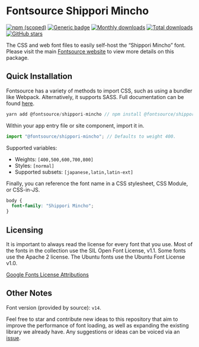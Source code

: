 # Fontsource Shippori Mincho

[![npm (scoped)](https://img.shields.io/npm/v/@fontsource/shippori-mincho?color=brightgreen)](https://www.npmjs.com/package/@fontsource/shippori-mincho) [![Generic badge](https://img.shields.io/badge/fontsource-passing-brightgreen)](https://github.com/fontsource/fontsource) [![Monthly downloads](https://badgen.net/npm/dm/@fontsource/shippori-mincho)](https://github.com/fontsource/fontsource) [![Total downloads](https://badgen.net/npm/dt/@fontsource/shippori-mincho)](https://github.com/fontsource/fontsource) [![GitHub stars](https://img.shields.io/github/stars/fontsource/fontsource.svg?style=social&label=Star)](https://github.com/fontsource/fontsource/stargazers)

The CSS and web font files to easily self-host the “Shippori Mincho” font. Please visit the main [Fontsource website](https://fontsource.org/fonts/shippori-mincho) to view more details on this package.

## Quick Installation

Fontsource has a variety of methods to import CSS, such as using a bundler like Webpack. Alternatively, it supports SASS. Full documentation can be found [here](https://fontsource.org/docs/introduction).

```javascript
yarn add @fontsource/shippori-mincho // npm install @fontsource/shippori-mincho
```

Within your app entry file or site component, import it in.

```javascript
import "@fontsource/shippori-mincho"; // Defaults to weight 400.
```

Supported variables:

- Weights: `[400,500,600,700,800]`
- Styles: `[normal]`
- Supported subsets: `[japanese,latin,latin-ext]`

Finally, you can reference the font name in a CSS stylesheet, CSS Module, or CSS-in-JS.

```css
body {
  font-family: "Shippori Mincho";
}
```



## Licensing

It is important to always read the license for every font that you use.
Most of the fonts in the collection use the SIL Open Font License, v1.1. Some fonts use the Apache 2 license. The Ubuntu fonts use the Ubuntu Font License v1.0.

[Google Fonts License Attributions](https://fonts.google.com/attribution)

## Other Notes

Font version (provided by source): `v14`.

Feel free to star and contribute new ideas to this repository that aim to improve the performance of font loading, as well as expanding the existing library we already have. Any suggestions or ideas can be voiced via an [issue](https://github.com/fontsource/fontsource/issues).
